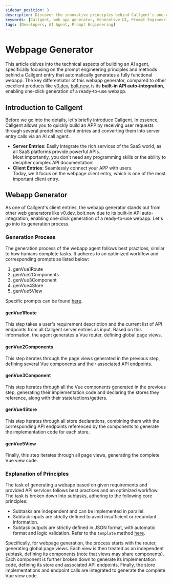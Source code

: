 ```yaml
---
sidebar_position: 3
description: Discover the innovative principles behind Callgent's one-click webapp generation. This comprehensive guide explores the AI agent's prompt engineering methods, built-in API auto-integration, and optimized workflow for seamless Vue.js development. Perfect for developers seeking automated web development solutions.
keywords: [Callgent, web app generator, Generative UI, Prompt Engineering, Automated Web Development, SaaS Integration]
tags: [Developers, AI Agent, Prompt Engineering]
---
```


# Webpage Generator

This article delves into the technical aspects of building an AI agent, specifically focusing on the prompt engineering principles and methods behind a Callgent entry that automatically generates a fully functional webapp. The key differentiator of this webapp generator, compared to other excellent products like [v0.dev](https://v0.dev), [bolt.new](https://bolt.new), is its **built-in API auto-integration**, enabling one-click generation of a ready-to-use webapp.

## Introduction to Callgent

Before we go into the details, let's briefly introduce Callgent. In essence, Callgent allows you to quickly build an APP by receiving user requests through several predefined client entries and converting them into server entry calls via an AI call agent.

* **Server Entries**: Easily integrate the rich services of the SaaS world, as all SaaS platforms provide powerful APIs.  
  Most importantly, you don't need any programming skills or the ability to decipher complex API documentation!
* **Client Entries**: Seamlessly connect your APP with users.  
  Today, we'll focus on the webpage client entry, which is one of the most important client entry.

## Webapp Generator

As one of Callgent's client entries, the webapp generator stands out from other web generators like v0.dev, bolt.new due to its built-in API auto-integration, enabling one-click generation of a ready-to-use webapp. Let's go into its generation process.

### Generation Process

The generation process of the webapp agent follows best practices, similar to how humans complete tasks. It adheres to an optimized workflow and corresponding prompts as listed below:

1. genVue1Route
2. genVue2Components
3. genVue3Component
4. genVue4Store
5. genVue5View

 Specific prompts can be found [here](https://github.com/Callgent/callgent-api/blob/main/prisma/seed.ts).

#### genVue1Route

This step takes a user's requirement description and the current list of API endpoints from all Callgent server entries as input. Based on this information, the agent generates a Vue router, defining global page views.

#### genVue2Components

This step iterates through the page views generated in the previous step, defining several Vue components and their associated API endpoints.

#### genVue3Component

This step iterates through all the Vue components generated in the previous step, generating their implementation code and declaring the stores they reference, along with their state/actions/getters.

#### genVue4Store

This step iterates through all store declarations, combining them with the corresponding API endpoints referenced by the components to generate the implementation code for each store.

#### genVue5View

Finally, this step iterates through all page views, generating the complete Vue view code.

### Explanation of Principles

The task of generating a webapp based on given requirements and provided API services follows best practices and an optimized workflow. The task is broken down into subtasks, adhering to the following core principles:

* Subtasks are independent and can be implemented in parallel.
* Subtask inputs are strictly defined to avoid insufficient or redundant information.
* Subtask outputs are strictly defined in JSON format, with automatic format and logic validation. Refer to the `template` method [here](https://github.com/Callgent/callgent-api/blob/main/src/agents/llm.service.ts).

Specifically, for webpage generation, the process starts with the router, generating global page views. Each view is then treated as an independent subtask, defining its components (note that views may share components). Each component is further broken down to generate its implementation code, defining its store and associated API endpoints. Finally, the store implementations and endpoint calls are integrated to generate the complete Vue view code.
